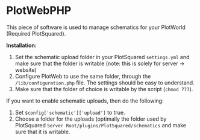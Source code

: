 PlotWebPHP
==========
This piece of software is used to manage
schematics for your PlotWorld (Required PlotSquared).

**Installation:**

1.  Set the schematic upload folder in your PlotSquared `settings.yml` and make sure that the folder is writable (note: this is solely for server -> website)
2.	Configure PlotWeb to use the same folder, through the `/lib/configuration.php` file. The settings should be easy to understand.
3.	Make sure that the folder of choice is writable by the script (`chmod 777`).

If you want to enable schematic uploads, then do the following:

1.  Set `$config['schematic']['upload']` to true.
2.  Choose a folder for the uploads (optimally the folder used by PlotSquared `Server Root/plugins/PlotSquared/schematics` and make sure that it is writable.